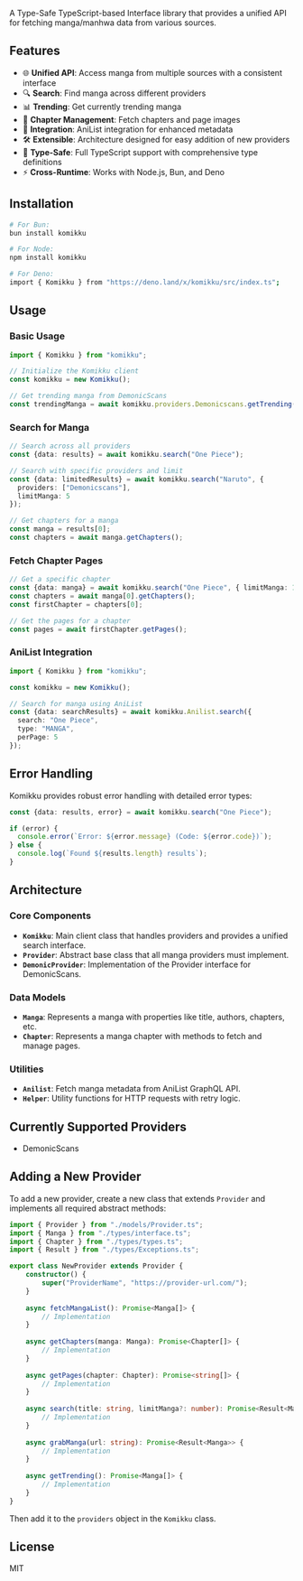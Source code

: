 A Type-Safe TypeScript-based Interface library that provides a unified API for fetching manga/manhwa data from various sources.

## Features

- 🌐 **Unified API**: Access manga from multiple sources with a consistent interface
- 🔍 **Search**: Find manga across different providers
- 📊 **Trending**: Get currently trending manga
- 📖 **Chapter Management**: Fetch chapters and page images
- 📱 **Integration**: AniList integration for enhanced metadata
- 🛠️ **Extensible**: Architecture designed for easy addition of new providers
- 🧩 **Type-Safe**: Full TypeScript support with comprehensive type definitions
- ⚡ **Cross-Runtime**: Works with Node.js, Bun, and Deno

## Installation

```bash
# For Bun:
bun install komikku

# For Node:
npm install komikku

# For Deno:
import { Komikku } from "https://deno.land/x/komikku/src/index.ts";
```

## Usage

### Basic Usage

```typescript
import { Komikku } from "komikku";

// Initialize the Komikku client
const komikku = new Komikku();

// Get trending manga from DemonicScans
const trendingManga = await komikku.providers.Demonicscans.getTrending();
```

### Search for Manga

```typescript
// Search across all providers
const {data: results} = await komikku.search("One Piece");

// Search with specific providers and limit
const {data: limitedResults} = await komikku.search("Naruto", {
  providers: ["Demonicscans"],
  limitManga: 5
});

// Get chapters for a manga
const manga = results[0];
const chapters = await manga.getChapters();
```

### Fetch Chapter Pages

```typescript
// Get a specific chapter
const {data: manga} = await komikku.search("One Piece", { limitManga: 1 });
const chapters = await manga[0].getChapters();
const firstChapter = chapters[0];

// Get the pages for a chapter
const pages = await firstChapter.getPages();
```

### AniList Integration

```typescript
import { Komikku } from "komikku";

const komikku = new Komikku();

// Search for manga using AniList
const {data: searchResults} = await komikku.Anilist.search({
  search: "One Piece", 
  type: "MANGA",
  perPage: 5
});
```

## Error Handling

Komikku provides robust error handling with detailed error types:

```typescript
const {data: results, error} = await komikku.search("One Piece");

if (error) {
  console.error(`Error: ${error.message} (Code: ${error.code})`);
} else {
  console.log(`Found ${results.length} results`);
}
```

## Architecture

### Core Components

- **`Komikku`**: Main client class that handles providers and provides a unified search interface.
- **`Provider`**: Abstract base class that all manga providers must implement.
- **`DemonicProvider`**: Implementation of the Provider interface for DemonicScans.

### Data Models

- **`Manga`**: Represents a manga with properties like title, authors, chapters, etc.
- **`Chapter`**: Represents a manga chapter with methods to fetch and manage pages.

### Utilities

- **`Anilist`**: Fetch manga metadata from AniList GraphQL API.
- **`Helper`**: Utility functions for HTTP requests with retry logic.

## Currently Supported Providers

- DemonicScans

## Adding a New Provider

To add a new provider, create a new class that extends `Provider` and implements all required abstract methods:

```typescript
import { Provider } from "./models/Provider.ts";
import { Manga } from "./types/interface.ts";
import { Chapter } from "./types/types.ts";
import { Result } from "./types/Exceptions.ts";

export class NewProvider extends Provider {
    constructor() {
        super("ProviderName", "https://provider-url.com/");
    }
    
    async fetchMangaList(): Promise<Manga[]> {
        // Implementation
    }
    
    async getChapters(manga: Manga): Promise<Chapter[]> {
        // Implementation
    }
    
    async getPages(chapter: Chapter): Promise<string[]> {
        // Implementation
    }
    
    async search(title: string, limitManga?: number): Promise<Result<Manga[]>> {
        // Implementation
    }
    
    async grabManga(url: string): Promise<Result<Manga>> {
        // Implementation
    }
    
    async getTrending(): Promise<Manga[]> {
        // Implementation
    }
}
```

Then add it to the `providers` object in the `Komikku` class.

## License

MIT